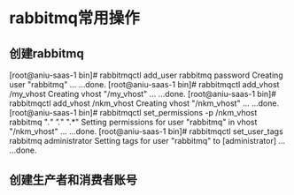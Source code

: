# rabbitmq常用操作

## 创建rabbitmq

[root@aniu-saas-1 bin]# rabbitmqctl add_user rabbitmq password
Creating user "rabbitmq" ...
...done.
[root@aniu-saas-1 bin]# rabbitmqctl add_vhost /my_vhost
Creating vhost "/my_vhost" ...
...done.
[root@aniu-saas-1 bin]# rabbitmqctl add_vhost /nkm_vhost
Creating vhost "/nkm_vhost" ...
...done.
[root@aniu-saas-1 bin]# rabbitmqctl set_permissions -p /nkm_vhost rabbitmq ".*" ".*" ".*"
Setting permissions for user "rabbitmq" in vhost "/nkm_vhost" ...
...done.
[root@aniu-saas-1 bin]# rabbitmqctl set_user_tags rabbitmq administrator
Setting tags for user "rabbitmq" to [administrator] ...
...done.

## 创建生产者和消费者账号

